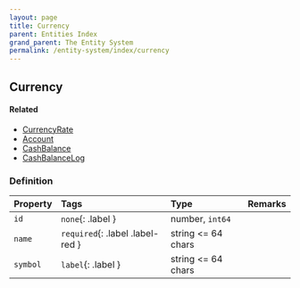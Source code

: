```yaml
---
layout: page
title: Currency
parent: Entities Index
grand_parent: The Entity System
permalink: /entity-system/index/currency
---
```


## Currency

#### Related
- [CurrencyRate]({{site.baseurl}}/entity-system/index/CurrencyRate)
- [Account]({{site.baseurl}}/entity-system/index/account)
- [CashBalance]({{site.baseurl}}/entity-system/index/cashbalance)
- [CashBalanceLog]({{site.baseurl}}/entity-system/index/cashbalancelog)

### Definition

| Property | Tags | Type | Remarks
|:---------|:-----|:-----|:-------
| `id` | `none`{: .label } | number, `int64` | 
| `name` | `required`{: .label .label-red } | string <= 64 chars | 
| `symbol` | `label`{: .label } | string <= 64 chars | 